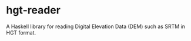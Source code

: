 # hgt-reader
A Haskell library for reading Digital Elevation Data (DEM) such as SRTM in HGT format.
